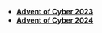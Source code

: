 - **[Advent of Cyber 2023](https://github.com/hhphu/thm-advent-of-cyber-2023.git)**
- **[Advent of Cyber 2024](https://github.com/hhphu/thm-advent-of-cyber-2024.git)**
